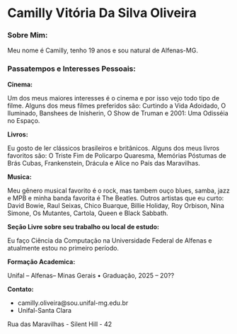 <!DOCTYPE html>
<html>
<head>
    <h1>Camilly Vitória Da Silva Oliveira</h1>
  <body>
<h3>Sobre Mim:</h3>
  <p>Meu nome é Camilly, tenho 19 anos e sou natural de Alfenas-MG. 
<h3> Passatempos e Interesses Pessoais:</h3>
  <p><strong>Cinema:</strong>
  <p>Um dos meus maiores interesses é o cinema e por isso vejo todo tipo de filme. 
    Alguns dos meus filmes preferidos são: Curtindo a Vida Adoidado, O Iluminado, Banshees de Inisherin, O Show de Truman e 2001: Uma Odisséia no Espaço.</p>
    <p><strong>Livros:</strong>
   <p> Eu gosto de ler clássicos brasileiros e britânicos. 
Alguns dos meus livros favoritos são: O Triste Fim de Policarpo Quaresma, Memórias Póstumas de Brás Cubas, Frankenstein, Drácula e Alice no País das Maravilhas.
<p><strong>Musica:</strong></p>
<p>Meu gênero musical favorito é o rock, mas tambem ouço blues, samba, jazz e MPB e minha banda favorita é The Beatles.
Outros artistas que eu curto: David Bowie, Raul Seixas, Chico Buarque, Billie Holiday, Roy Orbison, Nina Simone, Os Mutantes, Cartola, Queen e Black Sabbath.</p>
<p><strong>Seção Livre sobre seu trabalho ou local de estudo:</strong></p>
<p>Eu faço Ciência da Computação na Universidade Federal de Alfenas e atualmente estou no primeiro período.<p>
<p><strong>Formação Academica:</strong><p>
  <p>Unifal – Alfenas– Minas Gerais • Graduação, 2025 – 20??<p>
  <p><strong>Contato:</strong><p>
<ul>
<li>camilly.oliveira@sou.unifal-mg.edu.br</li> 
 <li>Unifal-Santa Clara</li>
</ul>
  <p>Rua das Maravilhas - Silent Hill - 42</p>
